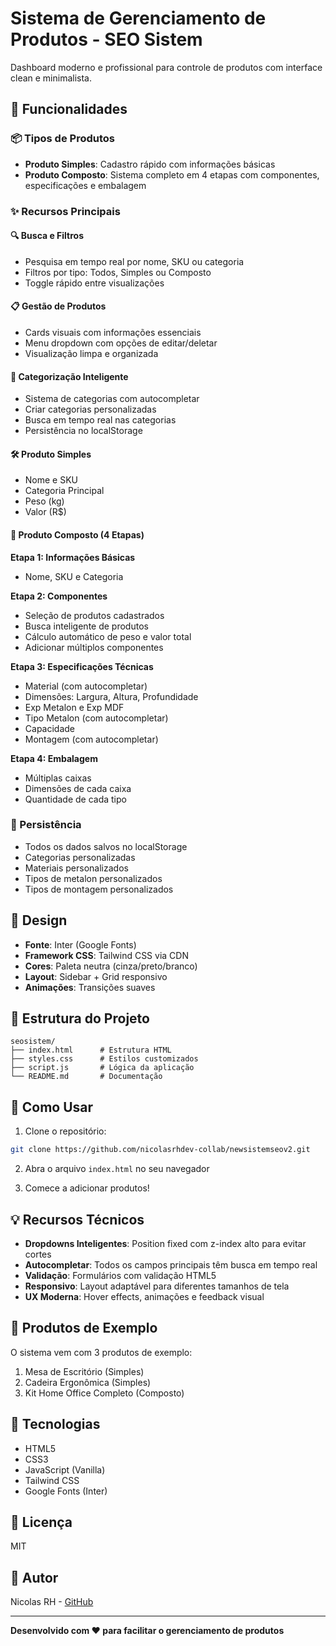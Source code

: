 # Sistema de Gerenciamento de Produtos - SEO Sistem

Dashboard moderno e profissional para controle de produtos com interface clean e minimalista.

## 🚀 Funcionalidades

### 📦 Tipos de Produtos
- **Produto Simples**: Cadastro rápido com informações básicas
- **Produto Composto**: Sistema completo em 4 etapas com componentes, especificações e embalagem

### ✨ Recursos Principais

#### 🔍 Busca e Filtros
- Pesquisa em tempo real por nome, SKU ou categoria
- Filtros por tipo: Todos, Simples ou Composto
- Toggle rápido entre visualizações

#### 📋 Gestão de Produtos
- Cards visuais com informações essenciais
- Menu dropdown com opções de editar/deletar
- Visualização limpa e organizada

#### 🎨 Categorização Inteligente
- Sistema de categorias com autocompletar
- Criar categorias personalizadas
- Busca em tempo real nas categorias
- Persistência no localStorage

#### 🛠️ Produto Simples
- Nome e SKU
- Categoria Principal
- Peso (kg)
- Valor (R$)

#### 🔧 Produto Composto (4 Etapas)

**Etapa 1: Informações Básicas**
- Nome, SKU e Categoria

**Etapa 2: Componentes**
- Seleção de produtos cadastrados
- Busca inteligente de produtos
- Cálculo automático de peso e valor total
- Adicionar múltiplos componentes

**Etapa 3: Especificações Técnicas**
- Material (com autocompletar)
- Dimensões: Largura, Altura, Profundidade
- Exp Metalon e Exp MDF
- Tipo Metalon (com autocompletar)
- Capacidade
- Montagem (com autocompletar)

**Etapa 4: Embalagem**
- Múltiplas caixas
- Dimensões de cada caixa
- Quantidade de cada tipo

### 💾 Persistência
- Todos os dados salvos no localStorage
- Categorias personalizadas
- Materiais personalizados
- Tipos de metalon personalizados
- Tipos de montagem personalizados

## 🎨 Design

- **Fonte**: Inter (Google Fonts)
- **Framework CSS**: Tailwind CSS via CDN
- **Cores**: Paleta neutra (cinza/preto/branco)
- **Layout**: Sidebar + Grid responsivo
- **Animações**: Transições suaves

## 📁 Estrutura do Projeto

```
seosistem/
├── index.html      # Estrutura HTML
├── styles.css      # Estilos customizados
├── script.js       # Lógica da aplicação
└── README.md       # Documentação
```

## 🚀 Como Usar

1. Clone o repositório:
```bash
git clone https://github.com/nicolasrhdev-collab/newsistemseov2.git
```

2. Abra o arquivo `index.html` no seu navegador

3. Comece a adicionar produtos!

## 💡 Recursos Técnicos

- **Dropdowns Inteligentes**: Position fixed com z-index alto para evitar cortes
- **Autocompletar**: Todos os campos principais têm busca em tempo real
- **Validação**: Formulários com validação HTML5
- **Responsivo**: Layout adaptável para diferentes tamanhos de tela
- **UX Moderna**: Hover effects, animações e feedback visual

## 🎯 Produtos de Exemplo

O sistema vem com 3 produtos de exemplo:
1. Mesa de Escritório (Simples)
2. Cadeira Ergonômica (Simples)
3. Kit Home Office Completo (Composto)

## 🔧 Tecnologias

- HTML5
- CSS3
- JavaScript (Vanilla)
- Tailwind CSS
- Google Fonts (Inter)

## 📝 Licença

MIT

## 👤 Autor

Nicolas RH - [GitHub](https://github.com/nicolasrhdev-collab)

---

**Desenvolvido com ❤️ para facilitar o gerenciamento de produtos**

